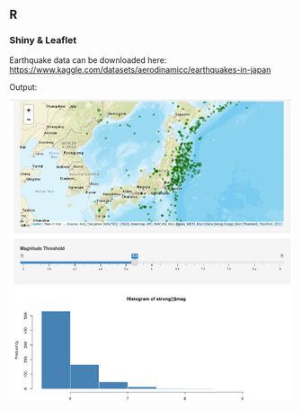## R

### Shiny & Leaflet

Earthquake data can be downloaded here: https://www.kaggle.com/datasets/aerodinamicc/earthquakes-in-japan


Output:

![image](./leaflet_shiny.png)
